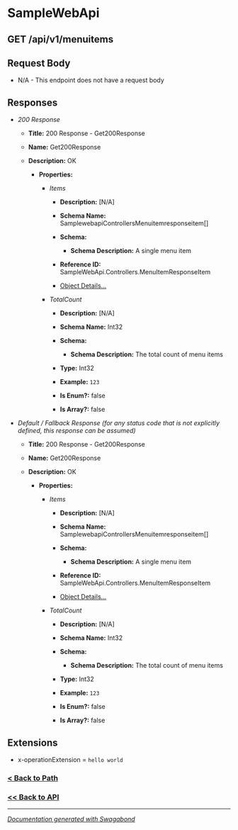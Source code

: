 
# SampleWebApi

## GET /api/v1/menuitems










## Request Body

* N/A - This endpoint does not have a request body


## Responses

* *200 Response*
    * **Title:** 200 Response - Get200Response
    * **Name:** Get200Response
    * **Description:** OK
     
        * **Properties:**
        
            * *Items*
                * **Description:** [N/A]
                * **Schema Name:** SamplewebapiControllersMenuitemresponseitem[]
                * **Schema:** 
                    * **Schema Description:** A single menu item
 
                * **Reference ID:** SampleWebApi.Controllers.MenuItemResponseItem
                * [Object Details...](../schema/SamplewebapiControllersMenuitemresponseitem.md)
            
        
            * *TotalCount*
                * **Description:** [N/A]
                * **Schema Name:** Int32
                * **Schema:** 
                    * **Schema Description:** The total count of menu items
 
                * **Type:** Int32
                * **Example:** `123`
                * **Is Enum?:** false
                * **Is Array?:** false
            
         
         

* *Default / Fallback Response (for any status code that is not explicitly defined, this response can be assumed)*
    * **Title:** 200 Response - Get200Response
    * **Name:** Get200Response
    * **Description:** OK
     
        * **Properties:**
        
            * *Items*
                * **Description:** [N/A]
                * **Schema Name:** SamplewebapiControllersMenuitemresponseitem[]
                * **Schema:** 
                    * **Schema Description:** A single menu item
 
                * **Reference ID:** SampleWebApi.Controllers.MenuItemResponseItem
                * [Object Details...](../schema/SamplewebapiControllersMenuitemresponseitem.md)
            
        
            * *TotalCount*
                * **Description:** [N/A]
                * **Schema Name:** Int32
                * **Schema:** 
                    * **Schema Description:** The total count of menu items
 
                * **Type:** Int32
                * **Example:** `123`
                * **Is Enum?:** false
                * **Is Array?:** false
            
         
         


## Extensions
* x-operationExtension = `hello world`





### [< Back to Path](../Paths/ApiV1Menuitems.md)
### [<< Back to API](../SampleWebApi.Readme.md)

*** 

*[Documentation generated with Swagabond](https://github.com/jordanbleu/swagabond)*

